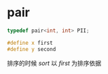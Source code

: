 # **pair**

```c++
typedef pair<int, int> PII;
```



```c++
#define x first
#define y second
```



排序的时候 $sort$ 以 $first$ 为排序依据
